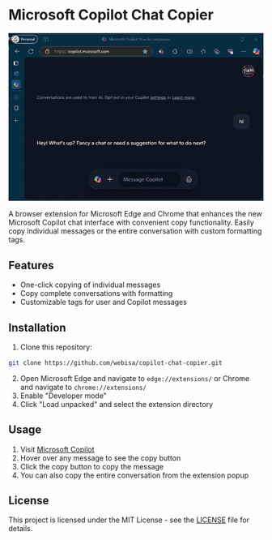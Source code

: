 # Microsoft Copilot Chat Copier

<p align="center">
  <img src="assets/demo.gif" alt="Extension Demo">
</p>

A browser extension for Microsoft Edge and Chrome that enhances the new Microsoft Copilot chat interface with convenient copy functionality. Easily copy individual messages or the entire conversation with custom formatting tags.

## Features

- One-click copying of individual messages
- Copy complete conversations with formatting
- Customizable tags for user and Copilot messages

## Installation

1. Clone this repository:
```bash
git clone https://github.com/webisa/copilot-chat-copier.git
```

2. Open Microsoft Edge and navigate to `edge://extensions/` or Chrome and navigate to `chrome://extensions/`
3. Enable "Developer mode"
4. Click "Load unpacked" and select the extension directory

## Usage

1. Visit [Microsoft Copilot](https://copilot.microsoft.com/)
2. Hover over any message to see the copy button
3. Click the copy button to copy the message
4. You can also copy the entire conversation from the extension popup

## License

This project is licensed under the MIT License - see the [LICENSE](LICENSE) file for details.

